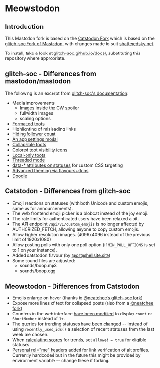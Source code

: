 # Meowstodon

## Introduction

This Mastodon fork is based on the [Catstodon Fork](https://github.com/CatCatNya/catstodon) which is based on the [glitch-soc Fork of Mastodon](https://github.com/glitch-soc/mastodon), with changes made to suit [shatteredsky.net](https://shatteredsky.net).

To install, take a look at [glitch-soc.github.io/docs/](https://glitch-soc.github.io/docs/), substituting this repository where appropriate.

## glitch-soc - Differences from mastodon/mastodon
The following is an excerpt from [glitch-soc's documentation](https://glitch-soc.github.io/docs/):

- [Media improvements](https://glitch-soc.github.io/docs/features/media/)
  - Images inside the CW spoiler
  - fullwidth images
  - scaling options
- [Formatted toots](https://glitch-soc.github.io/docs/features/rich-text)
- [Highlighting of misleading links](https://glitch-soc.github.io/docs/features/misleading-link-highlighting/)
- [Hiding follower count](https://glitch-soc.github.io/docs/features/hide-follower-count/)
- [An app settings modal](https://glitch-soc.github.io/docs/features/app-settings/)
- [Collapsible toots](https://glitch-soc.github.io/docs/features/collapsible-toots/)
- [Colored toot visibility icons](https://glitch-soc.github.io/docs/features/colored-visibility-icons/)
- [Local-only toots](https://glitch-soc.github.io/docs/features/local-only-toots/)
- [Threaded mode](https://glitch-soc.github.io/docs/features/threaded-mode/)
- [data-* attributes on statuses](https://glitch-soc.github.io/docs/features/status-data-attributes/) for custom CSS targeting
- [Advanced theming via flavours+skins](https://glitch-soc.github.io/docs/features/themes/)
- [Doodle](https://glitch-soc.github.io/docs/features/doodle/)

## Catstodon - Differences from glitch-soc

- Emoji reactions on statuses (with both Unicode and custom emojis, same as for announcements).
- The web frontend emoji picker is a blobcat instead of the joy emoji.
- The rate limits for authenticated users have been relaxed a bit.
- The API endpoint `/api/v1/custom_emojis` is no longer affected by AUTHORIZED_FETCH, allowing anyone to copy custom emojis.
- Allow higher resolution images. (4096x4096 instead of the previous limit of 1920x1080)
- Allow posting polls with only one poll option (if `MIN_POLL_OPTIONS` is set to 1 on your instance).
- Added oatstodon flavour (by [@oat@hellsite.site](https://hellsite.site/@oat))
- Some sound files are adjusted:
  - sounds/boop.mp3
  - sounds/boop.ogg

## Meowstodon - Differences from Catstodon

- Emojis enlarge on hover (thanks to [@neatchee's glitch-soc fork](https://github.com/neatchee/mastodon/tree/feat/enlarge_emoji_on_mouseover_option))
- Expose more lines of text for collapsed posts (also from a [@neatchee fork](https://github.com/neatchee/mastodon/tree/feat/collapsed_post_visibility_improvements))
- Counters in the web interface [have been modified](https://github.com/Teqed/meowstodon/blame/15b5e3eb79607ce1f01fb6ba0b16ebed5ab97a5b/app/helpers/home_helper.rb) to display `count` or `ShortNumber` instead of `1+`.
- The queries for trending statuses [have been changed](https://github.com/Teqed/meowstodon/blame/15b5e3eb79607ce1f01fb6ba0b16ebed5ab97a5b/app/models/trends/statuses.rb) -- instead of using `recently_used_ids()` a selection of recent statuses from the last week are chosen.
- When [calculating scores](https://github.com/Teqed/meowstodon/blame/15b5e3eb79607ce1f01fb6ba0b16ebed5ab97a5b/app/models/trends/statuses.rb) for trends, set `allowed = true` for eligible statuses.
- [Personal rel="me" headers](https://github.com/Teqed/meowstodon/blame/15b5e3eb79607ce1f01fb6ba0b16ebed5ab97a5b/app/views/layouts/application.html.haml) added for link verification of alt profiles. Currently hardcoded but in the future this might be provided by environment variable -- change these if forking.
